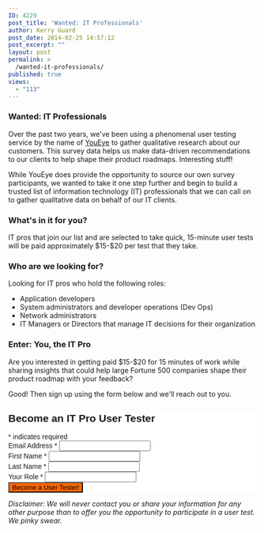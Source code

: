 ```yaml
---
ID: 4229
post_title: 'Wanted: IT Professionals'
author: Kerry Guard
post_date: 2014-02-25 14:57:12
post_excerpt: ""
layout: post
permalink: >
  /wanted-it-professionals/
published: true
views:
  - "113"
---
```

<h3>Wanted: IT Professionals</h3>

<p>Over the past two years, we've been using a phenomenal user testing service by the name of <a href="http://youeye.com" target="_blank">YouEye</a> to gather qualitative research about our customers. This survey data helps us make data-driven recommendations to our clients to help shape their product roadmaps. Interesting stuff!</p>

<p>While YouEye does provide the opportunity to source our own survey participants, we wanted to take it one step further and begin to build a trusted list of information technology (IT) professionals that we can call on to gather qualitative data on behalf of our IT clients.</p> 

<h3>What's in it for you?</h3>

<p>IT pros that join our list and are selected to take quick, 15-minute user tests will be paid approximately $15-$20 per test that they take.</p>

<h3>Who are we looking for?</h3>

<p>Looking for IT pros who hold the following roles:</p>
<ul>
	<li>Application developers</li>
	<li>System administrators and developer operations (Dev Ops)</li>
	<li>Network administrators</li>
	<li>IT Managers or Directors that manage IT decisions for their organization</li>
</ul>

<h3>Enter: You, the IT Pro</h3>

<p>Are you interested in getting paid $15-$20 for 15 minutes of work while sharing insights that could help large Fortune 500 companies shape their product roadmap with your feedback?</p>

<p>Good! Then sign up using the form below and we'll reach out to you.</p>

<!-- Begin MailChimp Signup Form -->
<link href="//cdn-images.mailchimp.com/embedcode/classic-081711.css" rel="stylesheet" type="text/css">
<style type="text/css">
	#mc_embed_signup{background:#fff; clear:left; font:14px Helvetica,Arial,sans-serif; }
	/* Add your own MailChimp form style overrides in your site stylesheet or in this style block.
	   We recommend moving this block and the preceding CSS link to the HEAD of your HTML file. */
</style>

<div id="mc_embed_signup">
<form action="http://mkgmediagroup.us5.list-manage1.com/subscribe/post?u=3753c494c5a2f443984a3f660&amp;id=af8ea16c40" method="post" id="mc-embedded-subscribe-form" name="mc-embedded-subscribe-form" class="validate" target="_blank" novalidate>
	<h2>Become an IT Pro User Tester</h2>
<div class="indicates-required"><span class="asterisk">*</span> indicates required</div>
<div class="mc-field-group">
	<label for="mce-EMAIL">Email Address  <span class="asterisk">*</span>
</label>
	<input type="email" value="" name="EMAIL" class="required email" id="mce-EMAIL">
</div>
<div class="mc-field-group">
	<label for="mce-FNAME">First Name  <span class="asterisk">*</span>
</label>
	<input type="text" style="margin: 0;" value="" name="FNAME" class="required" id="mce-FNAME">
</div>
<div class="mc-field-group">
	<label for="mce-LNAME">Last Name  <span class="asterisk">*</span>
</label>
	<input type="text" style="margin: 0;" value="" name="LNAME" class="required" id="mce-LNAME">
</div>
<div class="mc-field-group">
	<label for="mce-MMERGE3">Your Role  <span class="asterisk">*</span>
</label>
	<input type="text" style="margin: 0;" value="" name="MMERGE3" class="required" id="mce-MMERGE3">
</div>
	<div id="mce-responses" class="clear">
		<div class="response" id="mce-error-response" style="display:none"></div>
		<div class="response" id="mce-success-response" style="display:none"></div>
	</div>    <!-- real people should not fill this in and expect good things - do not remove this or risk form bot signups-->
    <div style="position: absolute; left: -5000px;"><input type="text" name="b_3753c494c5a2f443984a3f660_af8ea16c40" value=""></div>
	<div class="clear"><input type="submit" style="background-color:#ff6600" value="Become a User Tester!" name="subscribe" id="mc-embedded-subscribe" class="button"></div>
</form>
</div>

<!--End mc_embed_signup-->

<p><em>Disclaimer: We will never contact you or share your information for any other purpose than to offer you the opportunity to participate in a user test. We pinky swear.</em></p>